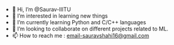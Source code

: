 - 👋 Hi, I’m @Saurav-IIITU
- 👀 I’m interested in learning new things
- 🌱 I’m currently learning Python and C/C++ languages
- 💞️ I’m looking to collaborate on different projects related to ML.
- 📫 How to reach me : email-sauravshahi16@gmail.com


<!---
Saurav-IIITU/Saurav-IIITU is a ✨ special ✨ repository because its `README.md` (this file) appears on your GitHub profile.
You can click the Preview link to take a look at your changes.
--->
